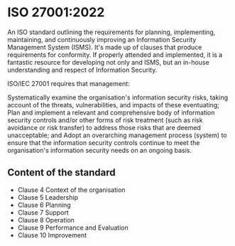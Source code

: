 # ISO 27001:2022

An ISO standard outlining the requirements for planning, implementing, maintaining, and continuously improving an Information Security Management System (ISMS). It's made up of clauses that produce requirements for conformity. If properly attended and implemented, it is a fantastic resource for developing not only and ISMS, but an in-house understanding and respect of Information Security.

ISO/IEC 27001 requires that management:

Systematically examine the organisation's information security risks, taking account of the threats, vulnerabilities, and impacts of these eventuating;
Plan and implement a relevant and comprehensive body of information security controls and/or other forms of risk treatment (such as risk avoidance or risk transfer) to address those risks that are deemed unacceptable; and
Adopt an overarching management process (system) to ensure that the information security controls continue to meet the organisation's information security needs on an ongoing basis.

## Content of the standard 
- Clause 4 Context of the organisation
- Clause 5 Leadership
- Clause 6 Planning
- Clause 7 Support
- Clause 8 Operation
- Clause 9 Performance and Evaluation
- Clause 10 Improvement
